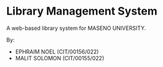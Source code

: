 # Library Management System

A web-based library system for MASENO UNIVERSITY.

By:
- EPHRAIM NOEL (CIT/00156/022)
- MALIT SOLOMON (CIT/00155/022)
